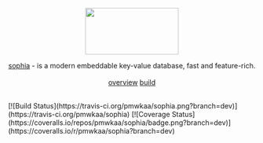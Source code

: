
<p align="center">
	<a href="http://sphia.org"><img src="http://sphia.org/logo.png" width="190px" height="95px" /></a>
</p>
<p align="center">
	<a href="http://sphia.org">sophia</a> - is a modern embeddable key-value database, fast and feature-rich.
	<br>
	<br>
	<a href="http://sphia.org/overview.html">overview</a>
	<a href="http://sphia.org/build.html">build</a>
</p>
<br>
[![Build Status](https://travis-ci.org/pmwkaa/sophia.png?branch=dev)](https://travis-ci.org/pmwkaa/sophia)
[![Coverage Status](https://coveralls.io/repos/pmwkaa/sophia/badge.png?branch=dev)](https://coveralls.io/r/pmwkaa/sophia?branch=dev)
